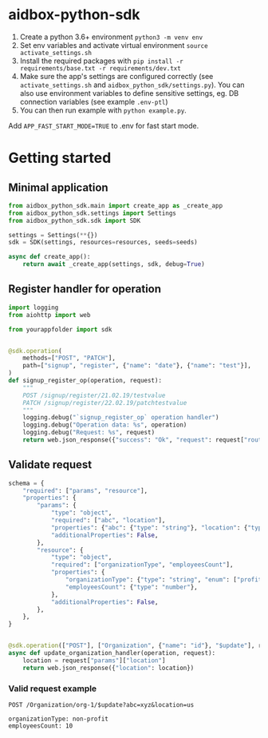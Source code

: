 # aidbox-python-sdk

1. Create a python 3.6+  environment `python3 -m venv env`
2. Set env variables and activate virtual environment `source activate_settings.sh`
2. Install the required packages with `pip install -r requirements/base.txt -r requirements/dev.txt`
3. Make sure the app's settings are configured correctly (see `activate_settings.sh` and `aidbox_python_sdk/settings.py`). You can also
 use environment variables to define sensitive settings, eg. DB connection variables (see example `.env-ptl`)
4. You can then run example with `python example.py`.

Add `APP_FAST_START_MODE=TRUE` to .env for fast start mode.

# Getting started
## Minimal application
```Python
from aidbox_python_sdk.main import create_app as _create_app
from aidbox_python_sdk.settings import Settings
from aidbox_python_sdk.sdk import SDK

settings = Settings(**{})
sdk = SDK(settings, resources=resources, seeds=seeds)

async def create_app():
    return await _create_app(settings, sdk, debug=True)

```

## Register handler for operation
```Python
import logging
from aiohttp import web

from yourappfolder import sdk 


@sdk.operation(
    methods=["POST", "PATCH"],
    path=["signup", "register", {"name": "date"}, {"name": "test"}],
)
def signup_register_op(operation, request):
    """
    POST /signup/register/21.02.19/testvalue
    PATCH /signup/register/22.02.19/patchtestvalue
    """
    logging.debug("`signup_register_op` operation handler")
    logging.debug("Operation data: %s", operation)
    logging.debug("Request: %s", request)
    return web.json_response({"success": "Ok", "request": request["route-params"]})

```

## Validate request
```Python
schema = {
    "required": ["params", "resource"],
    "properties": {
        "params": {
            "type": "object",
            "required": ["abc", "location"],
            "properties": {"abc": {"type": "string"}, "location": {"type": "string"}},
            "additionalProperties": False,
        },
        "resource": {
            "type": "object",
            "required": ["organizationType", "employeesCount"],
            "properties": {
                "organizationType": {"type": "string", "enum": ["profit", "non-profit"]},
                "employeesCount": {"type": "number"},
            },
            "additionalProperties": False,
        },
    },
}


@sdk.operation(["POST"], ["Organization", {"name": "id"}, "$update"], request_schema=schema)
async def update_organization_handler(operation, request):
    location = request["params"]["location"]
    return web.json_response({"location": location})
```
### Valid request example
```shell
POST /Organization/org-1/$update?abc=xyz&location=us

organizationType: non-profit
employeesCount: 10
```
